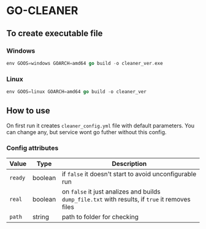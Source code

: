 # GO-CLEANER

## To create executable file

### Windows

``` go
env GOOS=windows GOARCH=amd64 go build -o cleaner_ver.exe
```

### Linux

``` go
env GOOS=linux GOARCH=amd64 go build -o cleaner_ver
```

## How to use

On first run it creates `cleaner_config.yml` file with default parameters.
You can change any, but service wont go futher without this config.

### Config attributes

|Value|Type|Description|
|-|-|-|
|`ready`|boolean|if `false` it doesn't start to avoid unconfigurable run|
|`real`|boolean|on `false` it just analizes and builds `dump_file.txt` with results, if `true` it removes files|
|`path`|string|path to folder for checking|
